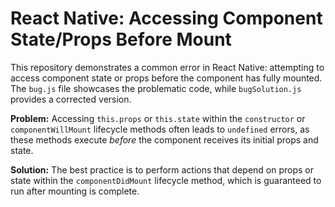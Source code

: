 # React Native: Accessing Component State/Props Before Mount

This repository demonstrates a common error in React Native: attempting to access component state or props before the component has fully mounted.  The `bug.js` file showcases the problematic code, while `bugSolution.js` provides a corrected version.

**Problem:**  Accessing `this.props` or `this.state` within the `constructor` or `componentWillMount` lifecycle methods often leads to `undefined` errors, as these methods execute *before* the component receives its initial props and state.

**Solution:**  The best practice is to perform actions that depend on props or state within the `componentDidMount` lifecycle method, which is guaranteed to run after mounting is complete.
